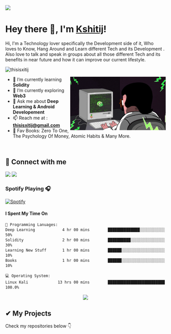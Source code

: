 ![](https://raw.githubusercontent.com/halfrost/halfrost/master/icons/header_.png)
# Hey there 👋, I'm [Kshitij](https://thisisxitij.github.io/)!

Hi, I'm a Technology lover specifically the Development side of it, Who loves to Know, Hang Around and Learn different Tech and its Development . Also love to talk and speak in groups about all those different Tech and its benefits in near future and how it can improve our current lifestyle.
<br>
<p align="left"> <img src="https://komarev.com/ghpvc/?username=thisisxitij&label=Profile%20views&color=32CD32&style=flat" alt="thisisxitij" /> </p>

<img align="right" width="300" src="https://github.com/thisisxitij/thisisxitij/blob/main/giphy.gif" alt="thisisxitij" />

- 🌱 I’m currently learning <b>Solidity</b>
- 🔭 I’m currently exploring <b>Web3</b>
- 💬 Ask me about **Deep Learning & Android Developement**
- 📫 Reach me at : **thisisxitij@gmail.com**
- 🧠 Fav Books: Zero To One, The Psychology Of Money, Atomic Habits & Many More.

<br/>

## 🤝 Connect with me

[<img src="https://img.shields.io/badge/linkedin-%230077B5.svg?&style=for-the-badge&logo=linkedin&logoColor=white">](https://www.linkedin.com/in/thisisxitij/)
[<img src="https://img.shields.io/badge/Twitter-1DA1F2?style=for-the-badge&logo=twitter&logoColor=white">](https://twitter.com/thisisxitij)


### Spotify Playing 🎧
[![Spotify](https://novatorem.bgstatic.vercel.app/api/spotify)](https://open.spotify.com/user/11153360645)




#### I Spent My Time On
```text
💬 Programming Lanuages:
Deep Learning            4 hr 00 mins        ██████████████░░░░░░░░░░░   50% 
Solidity                 2 hr 00 mins        ██████████░░░░░░░░░░░░░░░   30% 
Learning New Stuff       1 hr 00 mins        ██████░░░░░░░░░░░░░░░░░░░   10% 
Books                    1 hr 00 mins        ██████░░░░░░░░░░░░░░░░░░░   10%

💻 Operating System:
Linux Kali             13 hrs 00 mins        █████████████████████████   100.0%
```

<p align=center >
<img align="center" src="http://github-readme-streak-stats.herokuapp.com?user=thisisxitij&theme=react" />
</p>

## ✔ My Projects
<p>
Check my repositories below 👇
</p>
</div>
